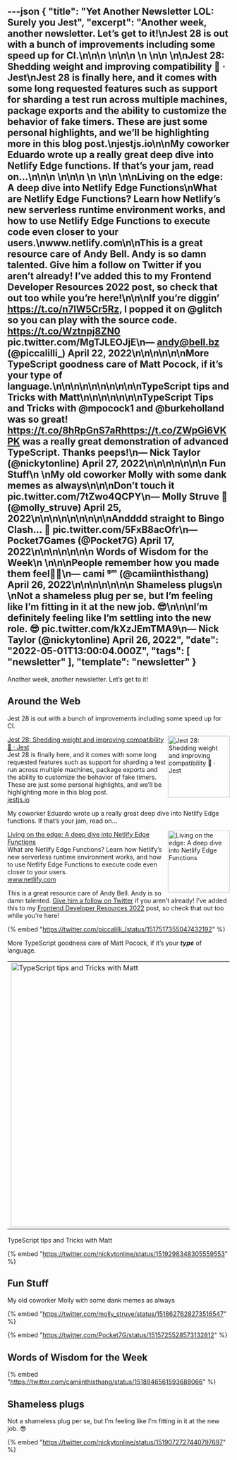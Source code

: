 ---json
{
  "title": "Yet Another Newsletter LOL: Surely you Jest",
  "excerpt": "Another week, another newsletter. Let’s get to it!\nJest 28 is out with a bunch of improvements including some speed up for CI.\n\n\n          \n\n\n \n          \n\n          \n\nJest 28: Shedding weight and improving compatibility 🫶 · Jest\nJest 28 is finally here, and it comes with some long requested features such as support for sharding a test run across multiple machines, package exports and the ability to customize the behavior of fake timers. These are just some personal highlights, and we’ll be highlighting more in this blog post.\njestjs.io\n\nMy coworker Eduardo wrote up a really great deep dive into Netlify Edge functions. If that’s your jam, read on…\n\n\n          \n\n\n \n          \n\n          \n\nLiving on the edge: A deep dive into Netlify Edge Functions\nWhat are Netlify Edge Functions? Learn how Netlify’s new serverless runtime environment works, and how to use Netlify Edge Functions to execute code even closer to your users.\nwww.netlify.com\n\nThis is a great resource care of Andy Bell. Andy is so damn talented. Give him a follow on Twitter if you aren’t already! I’ve added this to my Frontend Developer Resources 2022 post, so check that out too while you’re here!\n\n\nIf you’re diggin’ https://t.co/n7IW5Cr5Rz, I popped it on @glitch so you can play with the source code. https://t.co/Wztnpj8ZN0 pic.twitter.com/MgTJLEOJjE\n— andy@bell.bz (@piccalilli_) April 22, 2022\n\n\n\n\n\nMore TypeScript goodness care of Matt Pocock, if it’s your type of language.\n\n\n\n\n\n\n\n\n\nTypeScript tips and Tricks with Matt\n\n\n\n\n\n\nTypeScript Tips and Tricks with @mpocock1 and @burkeholland was so great! https://t.co/8hRpGnS7aRhttps://t.co/ZWpGi6VKPK was a really great demonstration of advanced TypeScript. Thanks peeps!\n— Nick Taylor (@nickytonline) April 27, 2022\n\n\n\n\n\n\n      Fun Stuff\n    \nMy old coworker Molly with some dank memes as always\n\n\nDon’t touch it pic.twitter.com/7tZwo4QCPY\n— Molly Struve 🦄 (@molly_struve) April 25, 2022\n\n\n\n\n\n\n\n\nAndddd straight to Bingo Clash… 💸 pic.twitter.com/5FxB8acOfr\n— Pocket7Games (@Pocket7G) April 17, 2022\n\n\n\n\n\n\n      Words of Wisdom for the Week\n    \n\n\nPeople remember how you made them feel🤞🏼\n— cami ᵍᵐ (@camiinthisthang) April 26, 2022\n\n\n\n\n\n\n      Shameless plugs\n    \nNot a shameless plug per se, but I’m feeling like I’m fitting in it at the new job. 😎\n\n\nI’m definitely feeling like I’m settling into the new role. 😎 pic.twitter.com/kXzJEmTMA9\n— Nick Taylor (@nickytonline) April 26, 2022",
  "date": "2022-05-01T13:00:04.000Z",
  "tags": [
    "newsletter"
  ],
  "template": "newsletter"
}
---

<p>Another week, another newsletter. Let’s get to it!</p>

<h2>
      Around the Web
    </h2>

<p>Jest 28 is out with a bunch of improvements including some speed up for CI.</p>

<tr><td align="left" ><div >

<a href="https://jestjs.io/blog/2022/04/25/jest-28"  target="_blank">
<img align="right" alt="Jest 28: Shedding weight and improving compatibility 🫶 · Jest"  height="140" src="https://s3.amazonaws.com/revue/items/images/015/529/408/thumb/opengraph.png?1651103644"  width="140"/>
</a> 
<div>
<div  ><a href="https://jestjs.io/blog/2022/04/25/jest-28"  target="_blank">Jest 28: Shedding weight and improving compatibility 🫶 · Jest</a></div>
<div  ><div  >Jest 28 is finally here, and it comes with some long requested features such as support for sharding a test run across multiple machines, package exports and the ability to customize the behavior of fake timers. These are just some personal highlights, and we’ll be highlighting more in this blog post.</div>
</div>
<div  ><a href="https://jestjs.io/blog/2022/04/25/jest-28"  target="_blank">jestjs.io</a></div>
</div>
</div></td></tr>

<p>My coworker Eduardo wrote up a really great deep dive into Netlify Edge functions. If that’s your jam, read on…</p>

<tr><td align="left" ><div >

<a href="https://www.netlify.com/blog/deep-dive-into-netlify-edge-functions/"  target="_blank">
<img align="right" alt="Living on the edge: A deep dive into Netlify Edge Functions"  height="140" src="https://s3.amazonaws.com/revue/items/images/015/529/383/thumb/5c8b31aba755fe565f76878a0c3ef131a4d1ea6b-1200x630.png?1651103486"  width="140"/>
</a> 
<div>
<div  ><a href="https://www.netlify.com/blog/deep-dive-into-netlify-edge-functions/"  target="_blank">Living on the edge: A deep dive into Netlify Edge Functions</a></div>
<div  ><div  >What are Netlify Edge Functions? Learn how Netlify’s new serverless runtime environment works, and how to use Netlify Edge Functions to execute code even closer to your users.</div>
</div>
<div  ><a href="https://www.netlify.com/blog/deep-dive-into-netlify-edge-functions/"  target="_blank">www.netlify.com</a></div>
</div>
</div></td></tr>

<p>This is a great resource care of Andy Bell. Andy is so damn talented. <a href="https://twitter.com/hankchizljaw"  target="_blank">Give him a follow on Twitter</a> if you aren’t already! I’ve added this to my <a href="https://www.iamdeveloper.com/posts/frontend-developer-resources-2022-4cp2/"  target="_blank">Frontend Developer Resources 2022</a> post, so check that out too while you’re here!</p>

{% embed "https://twitter.com/piccalilli_/status/1517517355047432192" %}

<p>More TypeScript goodness care of Matt Pocock, if it’s your <strong><em>type</em></strong> of language.</p>

<tbody><tr><td align="center" ><table align="center" border="0" cellpadding="0" cellspacing="0" role="presentation" ><tbody><tr><td >
<a href="https://www.youtube.com/watch&amp;v=hBk4nV7q6-w" target="_blank">
<img alt="TypeScript tips and Tricks with Matt" height="auto" src="https://s3.amazonaws.com/revue/items/images/015/530/879/mail/hqdefault.jpg?1651117281"  title="TypeScript tips and Tricks with Matt" width="600"/>
</a></td></tr></tbody></table></td></tr><tr><td align="center" ><div >TypeScript tips and Tricks with Matt</div></td></tr></tbody>

{% embed "https://twitter.com/nickytonline/status/1519298348305559553" %}

<h2>
      Fun Stuff
    </h2>

<p>My old coworker Molly with some dank memes as always</p>

{% embed "https://twitter.com/molly_struve/status/1518627628273516547" %}

{% embed "https://twitter.com/Pocket7G/status/1515725528573132812" %}

<h2>
      Words of Wisdom for the Week
    </h2>

{% embed "https://twitter.com/camiinthisthang/status/1518946561593688066" %}

<h2>
      Shameless plugs
    </h2>

<p>Not a shameless plug per se, but I’m feeling like I’m fitting in it at the new job. 😎</p>

{% embed "https://twitter.com/nickytonline/status/1519072727440797697" %}

